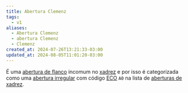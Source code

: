 ```yaml
---
title: Abertura Clemenz
tags:
  - v1
aliases:
  - Abertura Clemenz
  - abertura Clemenz
  - Clemenz
created_at: 2024-07-26T13:21:33-03:00
updated_at: 2024-08-05T11:01:20-03:00
---
```


É uma [abertura de flanco](../../../../rascunhos/2024/07/2024-07-06-Aberturas_de_flanco.md) incomum no [xadrez](../../../../sementes/2024/07/2024-07-06-Xadrez.md) e por isso é categorizada como uma [abertura irregular](../../../../sementes/2024/07/2024-07-06-Aberturas_irregulares.md) com código [ECO](../../../../sementes/2024/07/2024-07-07-Encyclopaedia_of_Chess_Openings.md) `A0` na lista de [aberturas de xadrez](../../../../rascunhos/2024/07/2024-07-06-Aberturas_de_xadrez.md).